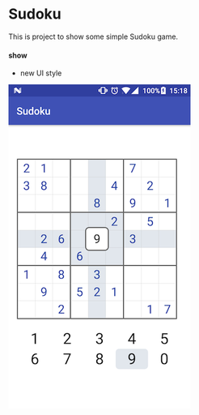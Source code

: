 # Sudoku
This is project to show some simple Sudoku game.

#### show

- new UI style

![github](https://github.com/handezhao/Sudoku/raw/new-appearance/picture/sdnew.png)

